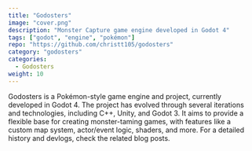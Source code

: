 ```yaml
---
title: "Godosters"
image: "cover.png"
description: "Monster Capture game engine developed in Godot 4"
tags: ["godot", "engine", "pokémon"]
repo: "https://github.com/christt105/godosters"
category: "godosters"
categories:
  - Godosters
weight: 10
---
```

Godosters is a Pokémon-style game engine and project, currently developed in Godot 4. The project has evolved through several iterations and technologies, including C++, Unity, and Godot 3. It aims to provide a flexible base for creating monster-taming games, with features like a custom map system, actor/event logic, shaders, and more. For a detailed history and devlogs, check the related blog posts.

